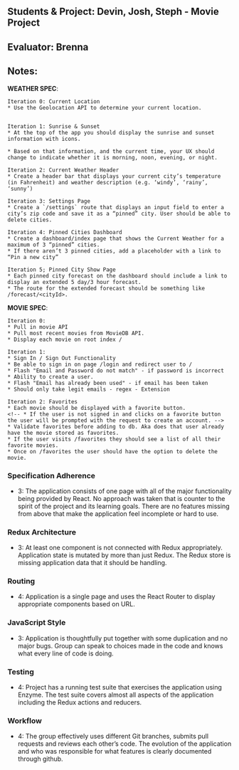 ## Students & Project: Devin, Josh, Steph - Movie Project
## Evaluator: Brenna
## Notes:


**WEATHER SPEC**:

```
Iteration 0: Current Location
* Use the Geolocation API to determine your current location.


Iteration 1: Sunrise & Sunset
* At the top of the app you should display the sunrise and sunset information with icons.

* Based on that information, and the current time, your UX should change to indicate whether it is morning, noon, evening, or night.

Iteration 2: Current Weather Header
* Create a header bar that displays your current city’s temperature (in Fahrenheit) and weather description (e.g. ‘windy’, ‘rainy’, ‘sunny’)

Iteration 3: Settings Page
* Create a `/settings` route that displays an input field to enter a city’s zip code and save it as a “pinned” city. User should be able to delete cities.  

Iteration 4: Pinned Cities Dashboard
* Create a dashboard/index page that shows the Current Weather for a maximum of 3 “pinned” cities.
* If there aren’t 3 pinned cities, add a placeholder with a link to “Pin a new city”

Iteration 5; Pinned City Show Page
* Each pinned city forecast on the dashboard should include a link to display an extended 5 day/3 hour forecast.
* The route for the extended forecast should be something like /forecast/<cityId>.
```


**MOVIE SPEC**:

```
Iteration 0:
* Pull in movie API
* Pull most recent movies from MovieDB API.
* Display each movie on root index /

Iteration 1:
* Sign In / Sign Out Functionality
* Be able to sign in on page /login and redirect user to /
* Flash "Email and Password do not match" - if password is incorrect
* Ability to create a user.
* Flash "Email has already been used" - if email has been taken
* Should only take legit emails - regex - Extension

Iteration 2: Favorites
* Each movie should be displayed with a favorite button.
<!-- * If the user is not signed in and clicks on a favorite button the user will be prompted with the request to create an account. -->
* Validate favorites before adding to db. Aka does that user already have the movie stored as favorites.
* If the user visits /favorites they should see a list of all their favorite movies.
* Once on /favorites the user should have the option to delete the movie.
```

### Specification Adherence  

* 3: The application consists of one page with all of the major functionality being provided by React. No approach was taken that is counter to the spirit of the project and its learning goals. There are no features missing from above that make the application feel incomplete or hard to use.

### Redux Architecture

* 3: At least one component is not connected with Redux appropriately. Application state is mutated by more than just Redux. The Redux store is missing application data that it should be handling.

### Routing

* 4: Application is a single page and uses the React Router to display appropriate components based on URL.

### JavaScript Style

* 3: Application is thoughtfully put together with some duplication and no major bugs. Group can speak to choices made in the code and knows what every line of code is doing.

### Testing

* 4: Project has a running test suite that exercises the application using Enzyme. The test suite covers almost all aspects of the application including the Redux actions and reducers.

### Workflow

* 4: The group effectively uses different Git branches, submits pull requests and reviews each other’s code. The evolution of the application and who was responsible for what features is clearly documented through github.

